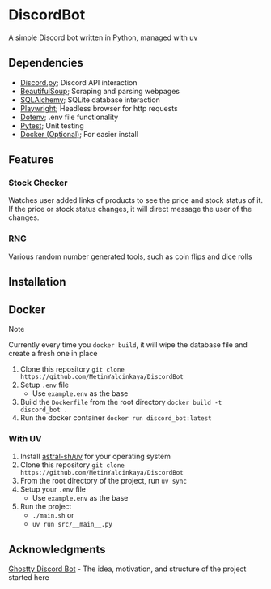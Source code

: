 # DiscordBot

A simple Discord bot written in Python, managed with [uv](https://github.com/astral-sh/uv)

## Dependencies

- [Discord.py](https://github.com/Rapptz/discord.py); Discord API interaction
- [BeautifulSoup](https://code.launchpad.net/beautifulsoup); Scraping and parsing webpages
- [SQLAlchemy](https://github.com/sqlalchemy/sqlalchemy); SQLite database interaction
- [Playwright](https://github.com/microsoft/playwright-python); Headless browser for http requests
- [Dotenv](https://github.com/theskumar/python-dotenv); .env file functionality
- [Pytest](https://github.com/pytest-dev/pytest/); Unit testing
- [Docker (Optional)](https://docker.com); For easier install

## Features

### Stock Checker

Watches user added links of products to see the price and stock status of it. If
the price or stock status changes, it will direct message the user of the
changes.

### RNG

Various random number generated tools, such as coin flips and dice rolls

## Installation

## Docker

> [!NOTE]
> Currently every time you `docker build`, it will wipe the database file and
> create a fresh one in place

1. Clone this repository
   `git clone https://github.com/MetinYalcinkaya/DiscordBot`
2. Setup `.env` file
   - Use `example.env` as the base
3. Build the `Dockerfile` from the root directory
   `docker build -t discord_bot .`
4. Run the docker container
   `docker run discord_bot:latest`

### With UV

1. Install [astral-sh/uv](https://github.com/astral-sh/uv?tab=readme-ov-file#installation) for your operating system
2. Clone this repository
   `git clone https://github.com/MetinYalcinkaya/DiscordBot`
3. From the root directory of the project, run `uv sync`
4. Setup your `.env` file
   - Use `example.env` as the base
5. Run the project
   - `./main.sh` or
   - `uv run src/__main__.py`

## Acknowledgments

[Ghostty Discord Bot](https://github.com/ghostty-org/discord-bot/) - The idea, motivation, and structure of the project started here
